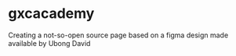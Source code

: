 # gxcacademy
Creating a not-so-open source page based on a figma design made available by Ubong David

